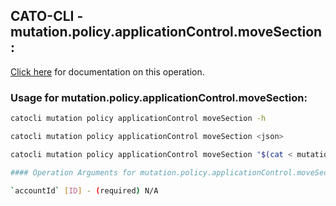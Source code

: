 
## CATO-CLI - mutation.policy.applicationControl.moveSection:
[Click here](https://api.catonetworks.com/documentation/#mutation-mutation.policy.applicationControl.moveSection) for documentation on this operation.

### Usage for mutation.policy.applicationControl.moveSection:

```bash
catocli mutation policy applicationControl moveSection -h

catocli mutation policy applicationControl moveSection <json>

catocli mutation policy applicationControl moveSection "$(cat < mutation.policy.applicationControl.moveSection.json)"

#### Operation Arguments for mutation.policy.applicationControl.moveSection ####

`accountId` [ID] - (required) N/A    
